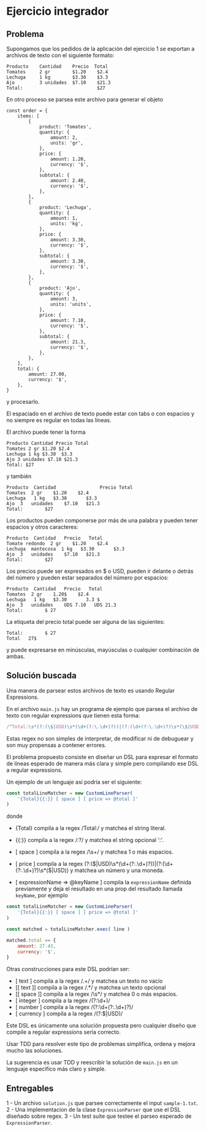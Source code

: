 # Ejercicio integrador

## Problema

Supongamos que los pedidos de la aplicación del ejercicio 1 se exportan a archivos de texto con el siguiente formato:

```
Producto    Cantidad    Precio  Total
Tomates     2 gr        $1.20    $2.4 
Lechuga     1 kg        $3.30    $3.3 
Ajo         3 unidades  $7.10    $21.3    
Total:                           $27
```

En otro proceso se parsea este archivo para generar el objeto

```
const order = {
    items: [
        {
            product: 'Tomates',
            quantity: {
                amount: 2,
                units: 'gr',
            },
            price: {
                amount: 1.20,
                currency: '$',
            },
            subtotal: {
                amount: 2.40,
                currency: '$',
            },
        },
        {
            product: 'Lechuga',
            quantity: {
                amount: 1,
                units: 'kg',
            },
            price: {
                amount: 3.30,
                currency: '$',
            },
            subtotal: {
                amount: 3.30,
                currency: '$',
            },
        },
        {
            product: 'Ajo',
            quantity: {
                amount: 3,
                units: 'units',
            },
            price: {
                amount: 7.10,
                currency: '$',
            },
            subtotal: {
                amount: 21.3,
                currency: '$',
            },
        },
    ],
    total: {
        amount: 27.00,
        currency: '$',
    },
}
```

y procesarlo.


El espaciado en el archivo de texto puede estar con tabs o con espacios y no siempre es regular en todas las líneas.

El archivo puede tener la forma


```
Producto Cantidad Precio Total
Tomates 2 gr $1.20 $2.4 
Lechuga 1 kg $3.30  $3.3 
Ajo 3 unidades $7.10 $21.3    
Total: $27
```

y también

```
Producto  Cantidad                Precio Total
Tomates  2 gr    $1.20    $2.4 
Lechuga   1 kg   $3.30       $3.3 
Ajo  3   unidades    $7.10   $21.3    
Total:        $27
```

Los productos pueden componerse por más de una palabra y pueden tener espacios y otros caracteres:

```
Producto  Cantidad   Precio   Total
Tomate redondo  2 gr    $1.20    $2.4 
Lechuga  mantecosa  1 kg   $3.30       $3.3 
Ajo  3   unidades    $7.10   $21.3    
Total:        $27
```

Los precios puede ser expresados en $ o USD, pueden ir delante o detrás del número y pueden estar
separados del número por espacios:

```
Producto  Cantidad   Precio   Total
Tomates  2 gr    1.20$    $2.4 
Lechuga   1 kg   $3.30       3.3 $ 
Ajo  3   unidades    UDS 7.10   UDS 21.3    
Total:        $ 27
```

La etiqueta del precio total puede ser alguna de las siguientes:

```
Total:        $ 27
Total   27$
```

y puede expresarse en minúsculas, mayúsculas o cualquier combinación de ambas.

## Solución buscada

Una manera de parsear estos archivos de texto es usando Regular Expressions.

En el archivo `main.js` hay un programa de ejemplo que parsea el archivo de texto con regular expressions que tienen esta forma:


```javascript
/^Total:\s*(?:(\$|USD)\s*(\d+(?:\.\d+)?))|(?:(\d+(?:\.\d+)?)\s*(\$|USD))$/i
```

Estas regex no son simples de interpretar, de modificar ni de debuguear y son muy propensas
a contener errores.


El problema propuesto consiste en diseñar un DSL para expresar el formato de líneas esperado
de manera más clara y simple pero compilando ese DSL a regular expressions.

Un ejemplo de un lenguaje así podría ser el siguiente:


```javascript
const totalLineMatcher = new CustomLineParser(
    '{Total}{{:}} [ space ] [ price => @total ]'
)
```

donde

- {Total} compila a la regex /Total:/ y matchea el string literal.

- {{:}} compila a la regex /\:?/ y matchea el string opcional ':'.

- [ space ] compila a la regex /\s+/ y matchea 1 o más espacios.

- [ price ] compila a la regex (?:(\$|USD)\s*(\d+(?:\.\d+)?))|(?:(\d+(?:\.\d+)?)\s*(\$|USD)) y matchea
un número y una moneda.

- [ expressionName => @keyName ] compila la `expressionName` definida previamente y deja el resultado en una prop del resultado llamada `keyName`, por ejemplo


```javascript
const totalLineMatcher = new CustomLineParser(
    '{Total}{{:}} [ space ] [ price => @total ]'
)

const matched = totalLineMatcher.exec( line )

matched.total == {
    amount: 27.43,
    currency: '$',
}
```

Otras construcciones para este DSL podrían ser:

- [ text ] compila a la regex /.+/ y matchea un texto no vacío
- [[ text ]] compila a la regex /.*/ y matchea un texto opcional
- [[ space ]] compila a la regex /\s*/ y matchea 0 o más espacios.
- [ integer ] compila a la regex /(?:\d+)/
- [ number ] compila a la regex /(?:\d+(?:\.\d+)?)/
- [ currency ] compila a la regex /(?:\$|USD)/


Este DSL es únicamente una solución propuesta pero cualquier diseño que compile a regular expressions sería correcto.

Usar TDD para resolver este tipo de problemas simplifica, ordena y mejora mucho las soluciones.

La sugerencia es usar TDD y reescribir la solución de `main.js` en un lenguaje específico más claro y simple.

## Entregables

1 - Un archivo `solution.js` que parsee correctamente el input `sample-1.txt`.
2 - Una implementacion de la clase `ExpressionParser` que use el DSL diseñado sobre regex.
3 - Un test suite que testee el parseo esperado de `ExpressionParser`.
